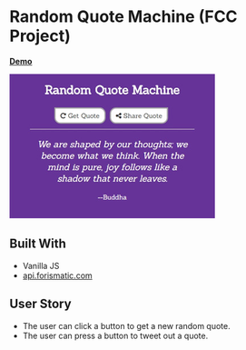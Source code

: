 # Random Quote Machine (FCC Project)
**[Demo](https://ines86.github.io/quoteMachine/)**

![alt text](https://github.com/Ines86/quoteMachine/blob/master/img/quote.jpg "Quote")

## Built With
* Vanilla JS
* [api.forismatic.com](http://api.forismatic.com/)

## User Story
* The user can click a button to get a new random quote.
* The user can press a button to tweet out a quote.
